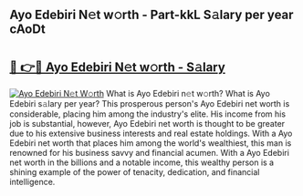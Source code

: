 ## Ayo Edebiri N𝚎t w𝚘rth - Part-kkL S𝚊lary per year cAoDt

# <h2><a href="http://gc1raj.nevu.top/?p=Ayo+Edebiri">🔗 👉🔴 Ayo Edebiri N𝚎t w𝚘rth - S𝚊lary</a></h2>

[![Ayo Edebiri N𝚎t W𝚘rth](https://i.imgur.com/Oavwk0R.jpeg)](http://gc1raj.nevu.top/?p=Ayo+Edebiri)
What is Ayo Edebiri n𝚎t w𝚘rth? What is Ayo Edebiri s𝚊lary per year?
This prosperous person's Ayo Edebiri net worth is considerable, placing him among the industry's elite. His income from his job is substantial, however, Ayo Edebiri net worth is thought to be greater due to his extensive business interests and real estate holdings. With a Ayo Edebiri net worth that places him among the world's wealthiest, this man is renowned for his business savvy and financial acumen. With a Ayo Edebiri net worth in the billions and a notable income, this wealthy person is a shining example of the power of tenacity, dedication, and financial intelligence.
